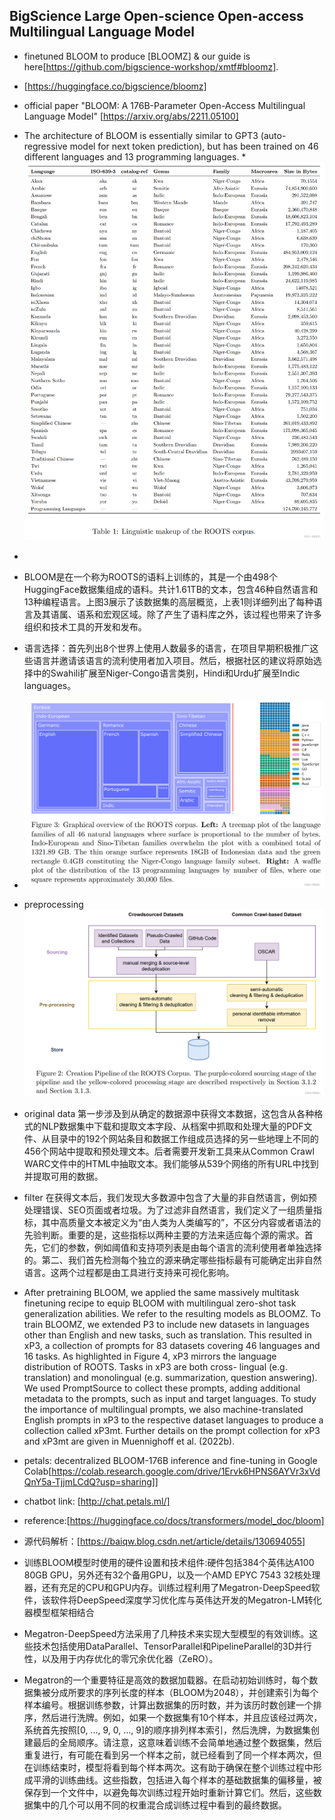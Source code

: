 ## BigScience Large Open-science Open-access Multilingual Language Model
* finetuned BLOOM to produce [BLOOMZ] & our guide is here[https://github.com/bigscience-workshop/xmtf#bloomz].
* [https://huggingface.co/bigscience/bloomz]
* official paper "BLOOM: A 176B-Parameter Open-Access Multilingual Language Model" [https://arxiv.org/abs/2211.05100]
* The architecture of BLOOM is essentially similar to GPT3 (auto-regressive model for next token prediction), but has been trained on 46 different languages and 13 programming languages. 
*![img.png](img.png)
* 
* BLOOM是在一个称为ROOTS的语料上训练的，其是一个由498个HuggingFace数据集组成的语料。共计1.61TB的文本，包含46种自然语言和13种编程语言。上图3展示了该数据集的高层概览，上表1则详细列出了每种语言及其语属、语系和宏观区域。除了产生了语料库之外，该过程也带来了许多组织和技术工具的开发和发布。
* 语言选择：首先列出8个世界上使用人数最多的语言，在项目早期积极推广这些语言并邀请该语言的流利使用者加入项目。然后，根据社区的建议将原始选择中的Swahili扩展至Niger-Congo语言类别，Hindi和Urdu扩展至Indic languages。
* ![img_1.png](img_1.png)

* preprocessing ![img_2.png](img_2.png)
* original data
第一步涉及到从确定的数据源中获得文本数据，这包含从各种格式的NLP数据集中下载和提取文本字段、从档案中抓取和处理大量的PDF文件、从目录中的192个网站条目和数据工作组成员选择的另一些地理上不同的456个网站中提取和预处理文本。后者需要开发新工具来从Common Crawl WARC文件中的HTML中抽取文本。我们能够从539个网络的所有URL中找到并提取可用的数据。

* filter
在获得文本后，我们发现大多数源中包含了大量的非自然语言，例如预处理错误、SEO页面或者垃圾。为了过滤非自然语言，我们定义了一组质量指标，其中高质量文本被定义为“由人类为人类编写的”，不区分内容或者语法的先验判断。重要的是，这些指标以两种主要的方法来适应每个源的需求。首先，它们的参数，例如阈值和支持项列表是由每个语言的流利使用者单独选择的。第二、我们首先检测每个独立的源来确定哪些指标最有可能确定出非自然语言。这两个过程都是由工具进行支持来可视化影响。

* After pretraining BLOOM, we applied the same massively multitask finetuning recipe to equip BLOOM with multilingual zero-shot task generalization abilities. We refer to the resulting models as BLOOMZ. To train BLOOMZ, we extended P3 to include new datasets in languages other than English and new tasks, such as translation. This resulted in xP3, a collection of prompts for 83 datasets covering 46 languages and 16 tasks. As highlighted in Figure 4, xP3 mirrors the language distribution of ROOTS. Tasks in xP3 are both cross- lingual (e.g. translation) and monolingual (e.g. summarization, question answering). We used PromptSource to collect these prompts, adding additional metadata to the prompts, such as input and target languages. To study the importance of multilingual prompts, we also machine-translated English prompts in xP3 to the respective dataset languages to produce a collection called xP3mt. Further details on the prompt collection for xP3 and xP3mt are given in Muennighoff et al. (2022b).
* petals: decentralized BLOOM-176B inference and fine-tuning in Google Colab[https://colab.research.google.com/drive/1Ervk6HPNS6AYVr3xVdQnY5a-TjjmLCdQ?usp=sharing]]
* chatbot link: [http://chat.petals.ml/]
* reference:[https://huggingface.co/docs/transformers/model_doc/bloom]
* 源代码解析：[https://baiqw.blog.csdn.net/article/details/130694055]
* 训练BLOOM模型时使用的硬件设置和技术组件:硬件包括384个英伟达A100 80GB GPU，另外还有32个备用GPU，以及一个AMD EPYC 7543 32核处理器，还有充足的CPU和GPU内存。训练过程利用了Megatron-DeepSpeed软件，该软件将DeepSpeed深度学习优化库与英伟达开发的Megatron-LM转化器模型框架相结合
* Megatron-DeepSpeed方法采用了几种技术来实现大型模型的有效训练。这些技术包括使用DataParallel、TensorParallel和PipelineParallel的3D并行性，以及用于内存优化的零冗余优化器（ZeRO）。
* Megatron的一个重要特征是高效的数据加载器。在启动初始训练时，每个数据集被分成所要求的序列长度的样本（BLOOM为2048），并创建索引为每个样本编号。根据训练参数，计算出数据集的历时数，并为该历时数创建一个排序，然后进行洗牌。例如，如果一个数据集有10个样本，并且应该经过两次，系统首先按照[0, ..., 9, 0, ..., 9]的顺序排列样本索引，然后洗牌，为数据集创建最后的全局顺序。请注意，这意味着训练不会简单地通过整个数据集，然后重复进行，有可能在看到另一个样本之前，就已经看到了同一个样本两次，但在训练结束时，模型将看到每个样本两次。这有助于确保在整个训练过程中形成平滑的训练曲线。这些指数，包括进入每个样本的基础数据集的偏移量，被保存到一个文件中，以避免每次训练过程开始时重新计算它们。然后，这些数据集中的几个可以用不同的权重混合成训练过程中看到的最终数据。